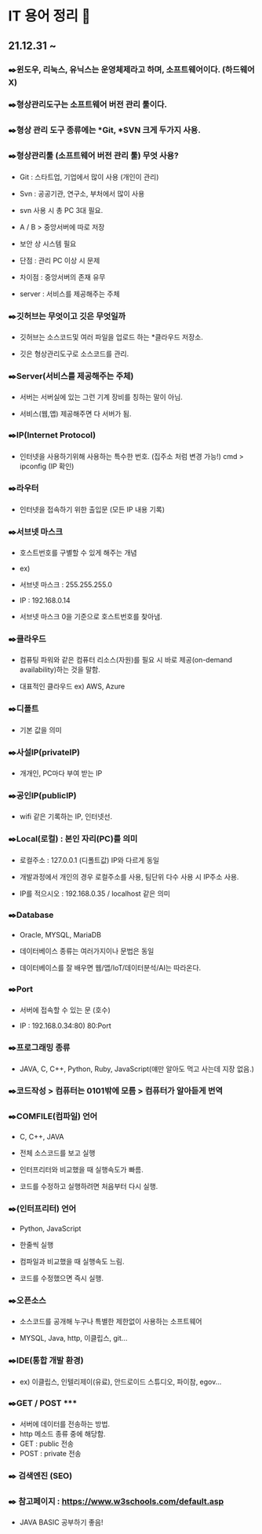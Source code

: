 # IT 용어 정리 :pencil:
## 21.12.31 ~



### :black_nib:윈도우, 리눅스, 유닉스는 운영체제라고 하며, 소프트웨어이다. (하드웨어 X)


### :black_nib:형상관리도구는 소프트웨어 버전 관리 툴이다.


### :black_nib:형상 관리 도구 종류에는 *Git, *SVN 크게 두가지 사용.


### :black_nib:형상관리툴 (소프트웨어 버전 관리 툴) 무엇 사용?
- Git : 스타트업, 기업에서 많이 사용 (개인이 관리)

- Svn : 공공기관, 연구소, 부처에서 많이 사용

- svn 사용 시 총 PC 3대 필요.

- A / B > 중앙서버에 따로 저장

- 보안 상 시스템 필요

- 단점 : 관리 PC 이상 시 문제

- 차이점 : 중앙서버의 존재 유무

- server : 서비스를 제공해주는 주체


### :black_nib:깃허브는 무엇이고 깃은 무엇일까
- 깃허브는 소스코드및 여러 파일을 업로드 하는 *클라우드 저장소.

- 깃은 형상관리도구로 소스코드를 관리.


### :black_nib:Server(서비스를 제공해주는 주체)
- 서버는 서버실에 있는 그런 기계 장비를 칭하는 말이 아님.

- 서비스(웹,앱) 제공해주면 다 서버가 됨.


### :black_nib:IP(Internet Protocol)
- 인터넷을 사용하기위해 사용하는 특수한 번호. (집주소 처럼 변경 가능!)    cmd > ipconfig (IP 확인)


### :black_nib:라우터
- 인터넷을 접속하기 위한 출입문 (모든 IP 내용 기록)


### :black_nib:서브넷 마스크
- 호스트번호를 구별할 수 있게 해주는 개념

- ex)

- 서브넷 마스크 : 255.255.255.0

- IP : 192.168.0.14

- 서브넷 마스크 0을 기준으로 호스트번호를 찾아냄.


### :black_nib:클라우드
- 컴퓨팅 파워와 같은 컴퓨터 리소스(자원)를 필요 시 바로 제공(on-demand availability)하는 것을 말함.

- 대표적인 클라우드 ex) AWS, Azure


### :black_nib:디폴트
- 기본 값을 의미


### :black_nib:사설IP(privateIP)
- 개개인, PC마다 부여 받는 IP

### :black_nib:공인IP(publicIP)
- wifi 같은 기록하는 IP, 인터넷선.


### :black_nib:Local(로컬) : 본인 자리(PC)를 의미
- 로컬주소 : 127.0.0.1 (디폴트값) IP와 다르게 동일

- 개발과정에서 개인의 경우 로컬주소를 사용, 팀단위 다수 사용 시 IP주소 사용.

- IP를 적으시오 : 192.168.0.35 / localhost 같은 의미

### :black_nib:Database
- Oracle, MYSQL, MariaDB

- 데이터베이스 종류는 여러가지이나 문법은 동일


- 데이터베이스를 잘 배우면 웹/앱/IoT/데이터분석/AI는 따라온다.

### :black_nib:Port
- 서버에 접속할 수 있는 문 (호수)

- IP : 192.168.0.34:80) 80:Port

### :black_nib:프로그래밍 종류
- JAVA, C, C++, Python, Ruby, JavaScript(얘만 알아도 먹고 사는데 지장 없음.)


### :black_nib:코드작성 > 컴퓨터는 0101밖에 모름 > 컴퓨터가 알아듣게 번역

### :black_nib:COMFILE(컴파일) 언어
- C, C++, JAVA

- 전체 소스코드를 보고 실행

- 인터프리터와 비교했을 때 실행속도가 빠름.

- 코드를 수정하고 실행하려면 처음부터 다시 실행.

### :black_nib:(인터프리터) 언어
- Python, JavaScript

- 한줄씩 실행

- 컴파일과 비교했을 때 실행속도 느림.

- 코드를 수정했으면 즉시 실행.

### :black_nib:오픈소스
- 소스코드를 공개해 누구나 특별한 제한없이 사용하는 소프트웨어

- MYSQL, Java, http, 이클립스, git...

### :black_nib:IDE(통합 개발 환경)
- ex) 이클립스, 인텔리제이(유료), 안드로이드 스튜디오, 파이참, egov...

### :black_nib:GET / POST ***
- 서버에 데이터를 전송하는 방법.
- http 메소드 종류 중에 해당함.
- GET : public 전송
- POST : private 전송

### :black_nib: 검색엔진 (SEO)

### :black_nib: 참고페이지 : https://www.w3schools.com/default.asp
- JAVA BASIC 공부하기 좋음!